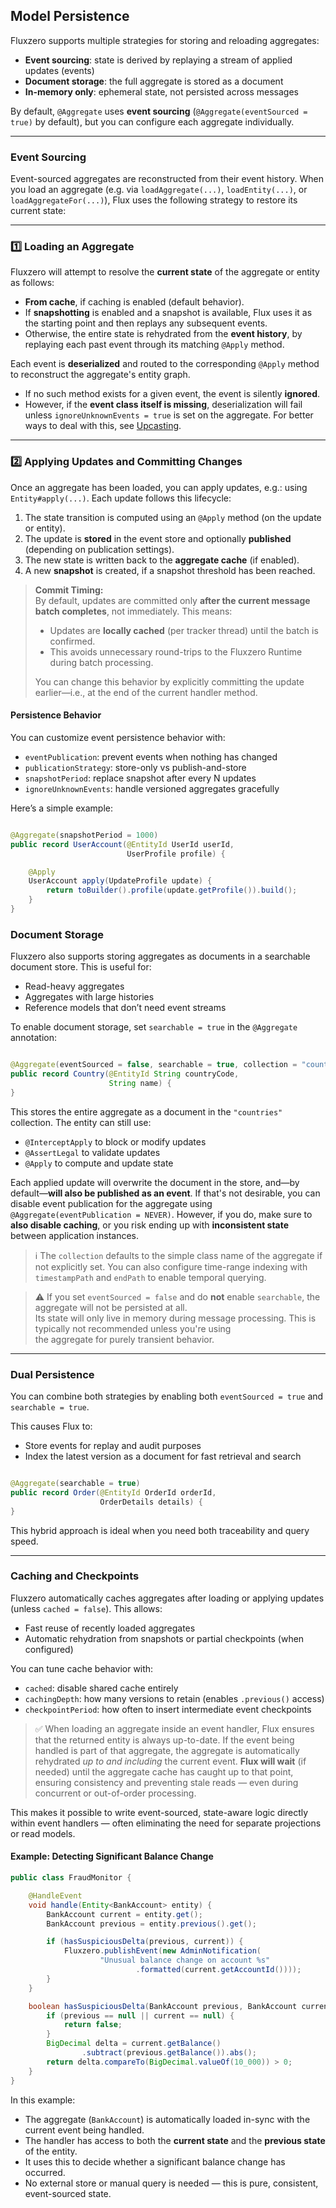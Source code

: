 ## Model Persistence

Fluxzero supports multiple strategies for storing and reloading aggregates:

- **Event sourcing**: state is derived by replaying a stream of applied updates (events)
- **Document storage**: the full aggregate is stored as a document
- **In-memory only**: ephemeral state, not persisted across messages

By default, `@Aggregate` uses **event sourcing** (`@Aggregate(eventSourced = true)` by default), but you can configure
each aggregate individually.

---

### Event Sourcing

Event-sourced aggregates are reconstructed from their event history. When you load an aggregate
(e.g. via `loadAggregate(...)`, `loadEntity(...)`, or `loadAggregateFor(...)`), Flux uses the following strategy to
restore its current state:

---

### 1️⃣ Loading an Aggregate

Fluxzero will attempt to resolve the **current state** of the aggregate or entity as follows:

- **From cache**, if caching is enabled (default behavior).
- If **snapshotting** is enabled and a snapshot is available, Flux uses it as the starting point and then replays any
  subsequent events.
- Otherwise, the entire state is rehydrated from the **event history**, by replaying each past event through its
  matching `@Apply` method.

Each event is **deserialized** and routed to the corresponding `@Apply` method to reconstruct the aggregate's entity
graph.

- If no such method exists for a given event, the event is silently **ignored**.
- However, if the **event class itself is missing**, deserialization will fail unless `ignoreUnknownEvents = true` is
  set on the aggregate. For better ways to deal with this, see [Upcasting](#upcasting).

---

### 2️⃣ Applying Updates and Committing Changes

Once an aggregate has been loaded, you can apply updates, e.g.: using `Entity#apply(...)`. Each update follows this
lifecycle:

1. The state transition is computed using an `@Apply` method (on the update or entity).
2. The update is **stored** in the event store and optionally **published** (depending on publication settings).
3. The new state is written back to the **aggregate cache** (if enabled).
4. A new **snapshot** is created, if a snapshot threshold has been reached.

> **Commit Timing:**  
> By default, updates are committed only **after the current message batch completes**, not immediately. This means:
>
> - Updates are **locally cached** (per tracker thread) until the batch is confirmed.
> - This avoids unnecessary round-trips to the Fluxzero Runtime during batch processing.
>
> You can change this behavior by explicitly committing the update earlier—i.e., at the end of the current handler
> method.

#### Persistence Behavior

You can customize event persistence behavior with:

- `eventPublication`: prevent events when nothing has changed
- `publicationStrategy`: store-only vs publish-and-store
- `snapshotPeriod`: replace snapshot after every N updates
- `ignoreUnknownEvents`: handle versioned aggregates gracefully

Here’s a simple example:

```java

@Aggregate(snapshotPeriod = 1000)
public record UserAccount(@EntityId UserId userId,
                          UserProfile profile) {

    @Apply
    UserAccount apply(UpdateProfile update) {
        return toBuilder().profile(update.getProfile()).build();
    }
}
```

### Document Storage

Fluxzero also supports storing aggregates as documents in a searchable document store. This is useful for:

- Read-heavy aggregates
- Aggregates with large histories
- Reference models that don’t need event streams

To enable document storage, set `searchable = true` in the `@Aggregate` annotation:

```java

@Aggregate(eventSourced = false, searchable = true, collection = "countries")
public record Country(@EntityId String countryCode,
                      String name) {
}
```

This stores the entire aggregate as a document in the `"countries"` collection. The entity can still use:

- `@InterceptApply` to block or modify updates
- `@AssertLegal` to validate updates
- `@Apply` to compute and update state

Each applied update will overwrite the document in the store, and—by default—**will also be published as an event**. If
that's not desirable, you can disable event publication for the aggregate using
`@Aggregate(eventPublication = NEVER)`. However, if you do, make sure to **also disable caching**, or you risk ending up
with **inconsistent state** between application instances.

> ℹ️ The `collection` defaults to the simple class name of the aggregate if not explicitly set. You can also configure
> time-range indexing with `timestampPath` and `endPath` to enable temporal querying.

> ⚠️ If you set `eventSourced = false` and do **not** enable `searchable`, the aggregate will not be persisted at all.  
> Its state will only live in memory during message processing. This is typically not recommended unless you're using  
> the aggregate for purely transient behavior.

---

### Dual Persistence

You can combine both strategies by enabling both `eventSourced = true` and `searchable = true`.

This causes Flux to:

- Store events for replay and audit purposes
- Index the latest version as a document for fast retrieval and search

```java

@Aggregate(searchable = true)
public record Order(@EntityId OrderId orderId,
                    OrderDetails details) {
}
```

This hybrid approach is ideal when you need both traceability and query speed.

---

### Caching and Checkpoints

Fluxzero automatically caches aggregates after loading or applying updates (unless `cached = false`). This allows:

- Fast reuse of recently loaded aggregates
- Automatic rehydration from snapshots or partial checkpoints (when configured)

You can tune cache behavior with:

- `cached`: disable shared cache entirely
- `cachingDepth`: how many versions to retain (enables `.previous()` access)
- `checkpointPeriod`: how often to insert intermediate event checkpoints

> ✅ When loading an aggregate inside an event handler, Flux ensures that the returned entity is always up-to-date. If
> the event being handled is part of that aggregate, the aggregate is automatically rehydrated
> *up to and including* the current event. **Flux will wait** (if needed) until the aggregate cache has caught up to
> that
> point, ensuring consistency and preventing stale reads — even during concurrent or out-of-order processing.

This makes it possible to write event-sourced, state-aware logic directly within event handlers — often eliminating the
need for separate projections or read models.

#### Example: Detecting Significant Balance Change

```java
public class FraudMonitor {

    @HandleEvent
    void handle(Entity<BankAccount> entity) {
        BankAccount current = entity.get();
        BankAccount previous = entity.previous().get();

        if (hasSuspiciousDelta(previous, current)) {
            Fluxzero.publishEvent(new AdminNotification(
                    "Unusual balance change on account %s"
                            .formatted(current.getAccountId())));
        }
    }

    boolean hasSuspiciousDelta(BankAccount previous, BankAccount current) {
        if (previous == null || current == null) {
            return false;
        }
        BigDecimal delta = current.getBalance()
                .subtract(previous.getBalance()).abs();
        return delta.compareTo(BigDecimal.valueOf(10_000)) > 0;
    }
}
```

In this example:

- The aggregate (`BankAccount`) is automatically loaded in-sync with the current event being handled.
- The handler has access to both the **current state** and the **previous state** of the entity.
- It uses this to decide whether a significant balance change has occurred.
- No external store or manual query is needed — this is pure, consistent, event-sourced state.